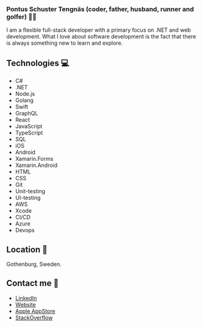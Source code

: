 ### Pontus Schuster Tengnäs (coder, father, husband, runner and golfer) 👨‍💻

I am a flexible full-stack developer with a primary focus on .NET and web development. 
What I love about software development is the fact that there is always something new to learn and explore.

## Technologies 💻
* C#
* .NET
* Node.js
* Golang
* Swift
* GraphQL
* React
* JavaScript
* TypeScript
* SQL
* iOS
* Android
* Xamarin.Forms
* Xamarin.Android
* HTML
* CSS
* Git
* Unit-testing
* UI-testing
* AWS
* Xcode
* CI/CD
* Azure
* Devops

## Location 📍
Gothenburg, Sweden.

## Contact me 💬
* [LinkedIn](https://www.linkedin.com/in/pontus-nilsson-tengn%C3%A4s/)
* [Website](https://pontusntengnas.github.io/)
* [Apple AppStore](https://itunes.apple.com/se/developer/pontus-nilsson-tengnas/id1356267707)
* [StackOverflow](https://stackoverflow.com/users/8639272/pontusnt)
